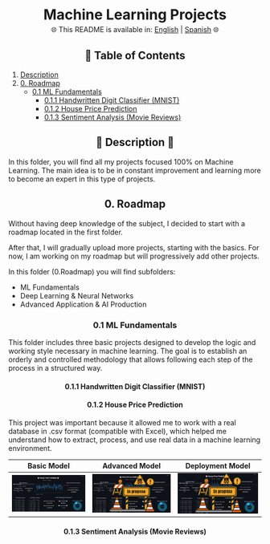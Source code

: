 <h1 align="center" style="margin-bottom: -10px;">Machine Learning Projects</h1>
<div align="center"> </div>
<div align="center">

🌐 This README is available in: [English](Readme.md) | [Spanish](ReadmeESP.md) 🌐

</div>
<h2 id="table-of-contents" align="center">📑 Table of Contents</h2>

1. [Description](#description)
2. [0. Roadmap](#0-roadmap)
   - [0.1 ML Fundamentals](#01-ml-fundamentals)
        - [0.1.1 Handwritten Digit Classifier (MNIST)](#011-handwritten-digit-classifier-mnist)
        - [0.1.2 House Price Prediction](#012-house-price-prediction)
        - [0.1.3 Sentiment Analysis (Movie Reviews)](#013-sentiment-analysis-movie-reviews)


<h2 id="description" align="center">📜 Description 📜</h2>

In this folder, you will find all my projects focused 100% on Machine Learning. The main idea is to be in constant improvement and learning more to become an expert in this type of projects.

<h2 id="0-roadmap" align="center">0. Roadmap</h2>

Without having deep knowledge of the subject, I decided to start with a roadmap located in the first folder.

After that, I will gradually upload more projects, starting with the basics. For now, I am working on my roadmap but will progressively add other projects.

In this folder (0.Roadmap) you will find subfolders:

- ML Fundamentals  
- Deep Learning & Neural Networks  
- Advanced Application & AI Production  

<h3 id="01-ml-fundamentals" align="center">0.1 ML Fundamentals</h3>

This folder includes three basic projects designed to develop the logic and working style necessary in machine learning. The goal is to establish an orderly and controlled methodology that allows following each step of the process in a structured way.

<h4 id="011-handwritten-digit-classifier-mnist" align="center">0.1.1 Handwritten Digit Classifier (MNIST)</h4>

<!-- Here you can add the description or content of this project -->

<h4 id="012-house-price-prediction" align="center">0.1.2 House Price Prediction</h4>

This project was important because it allowed me to work with a real database in .csv format (compatible with Excel), which helped me understand how to extract, process, and use real data in a machine learning environment.

| Basic Model | Advanced Model | Deployment Model |
| ----------- | -------------- | ---------------- |
| <img src="https://github.com/KevinAlberto01/3.MachineLearning/blob/main/0.Roadmap/1.FundamentalsML/2.HousePricePrediction/Img/1.BasicModel.jpeg?raw=true" width="200"/> | <img src="https://github.com/KevinAlberto01/3.MachineLearning/blob/main/0.Roadmap/1.FundamentalsML/2.HousePricePrediction/Img/2.AdvanceModel.png?raw=true" width="200"/> | <img src="https://github.com/KevinAlberto01/3.MachineLearning/blob/main/0.Roadmap/1.FundamentalsML/2.HousePricePrediction/Img/2.AdvanceModel.png?raw=true" width="200"/> |

<h4 id="013-sentiment-analysis-movie-reviews" align="center">0.1.3 Sentiment Analysis (Movie Reviews)</h4>

<!-- Here you can add the description or content of this project -->
